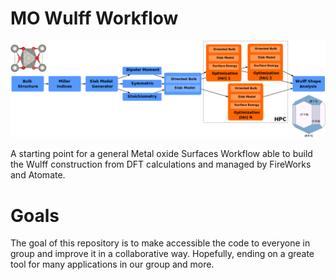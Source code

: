 # MO Wulff Workflow

![workflow](img/mo_wulff_workflow.png)

A starting point for a general Metal oxide Surfaces Workflow able to build the Wulff construction from DFT calculations and managed by FireWorks and Atomate.

# Goals

The goal of this repository is to make accessible the code to everyone in group and
improve it in a collaborative way. Hopefully, ending on a greate tool for many applications
in our group and more.

